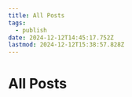 ```yaml
---
title: All Posts
tags:
  - publish
date: 2024-12-12T14:45:17.752Z
lastmod: 2024-12-12T15:38:57.828Z
---
```

# All Posts
